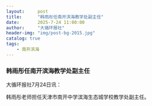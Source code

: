 ```yaml
---
layout:     post
title:      "韩雨彤任南开滨海教学处副主任"
date:       2025-7-24 11:00:00
author:     "大循环报社"
header-img: "img/post-bg-2015.jpg"
catalog: true
tags:
    - 南开滨海
---
```


### 韩雨彤任南开滨海教学处副主任

大循环报社7月24日讯：

韩雨彤老师担任天津市南开中学滨海生态城学校教学处副主任。